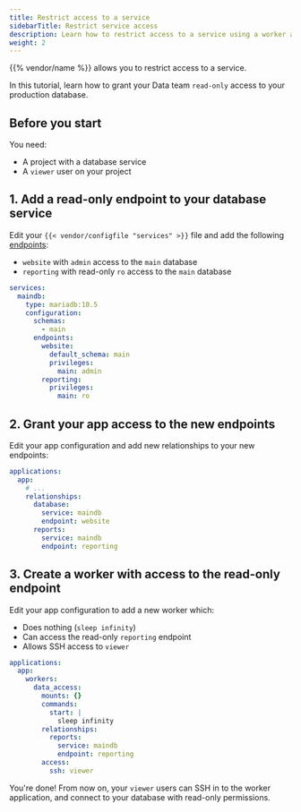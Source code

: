 ```yaml
---
title: Restrict access to a service
sidebarTitle: Restrict service access
description: Learn how to restrict access to a service using a worker and additional endpoints to the service.
weight: 2
---
```


{{% vendor/name %}} allows you to restrict access to a service.

In this tutorial, learn how to grant your Data team `read-only` access to your production database.

## Before you start

You need:

- A project with a database service
- A `viewer` user on your project

## 1. Add a read-only endpoint to your database service

Edit your `{{< vendor/configfile "services" >}}` file and add the following [endpoints](/add-services/mysql/_index.md#define-permissions):

- `website` with `admin` access to the `main` database
- `reporting` with read-only `ro` access to the `main` database

```yaml {configFile="services"}
services:
  maindb:
    type: mariadb:10.5
    configuration:
      schemas:
        - main
      endpoints:
        website:
          default_schema: main
          privileges:
            main: admin
        reporting:
          privileges:
            main: ro
```

## 2. Grant your app access to the new endpoints

Edit your app configuration and add new relationships to your new endpoints:

```yaml {configFile="app"}
applications:
  app:
    # ...
    relationships:
      database:
        service: maindb
        endpoint: website
      reports:
        service: maindb
        endpoint: reporting
```

## 3. Create a worker with access to the read-only endpoint

Edit your app configuration to add a new worker which:

- Does nothing (`sleep infinity`)
- Can access the read-only `reporting` endpoint
- Allows SSH access to `viewer`

```yaml {configFile="app"}
applications:
  app:
    workers:
      data_access:
        mounts: {}
        commands:
          start: |
            sleep infinity
        relationships:
          reports:
            service: maindb
            endpoint: reporting
        access:
          ssh: viewer
```

You're done!
From now on, your `viewer` users can SSH in to the worker application,
and connect to your database with read-only permissions.
